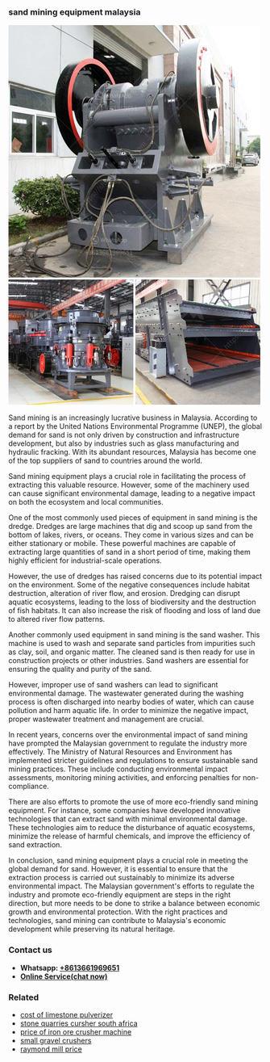 <h3>sand mining equipment malaysia</h3><img src='1708408557.jpg' alt=''><p>Sand mining is an increasingly lucrative business in Malaysia. According to a report by the United Nations Environmental Programme (UNEP), the global demand for sand is not only driven by construction and infrastructure development, but also by industries such as glass manufacturing and hydraulic fracking. With its abundant resources, Malaysia has become one of the top suppliers of sand to countries around the world.</p><p>Sand mining equipment plays a crucial role in facilitating the process of extracting this valuable resource. However, some of the machinery used can cause significant environmental damage, leading to a negative impact on both the ecosystem and local communities.</p><p>One of the most commonly used pieces of equipment in sand mining is the dredge. Dredges are large machines that dig and scoop up sand from the bottom of lakes, rivers, or oceans. They come in various sizes and can be either stationary or mobile. These powerful machines are capable of extracting large quantities of sand in a short period of time, making them highly efficient for industrial-scale operations.</p><p>However, the use of dredges has raised concerns due to its potential impact on the environment. Some of the negative consequences include habitat destruction, alteration of river flow, and erosion. Dredging can disrupt aquatic ecosystems, leading to the loss of biodiversity and the destruction of fish habitats. It can also increase the risk of flooding and loss of land due to altered river flow patterns.</p><p>Another commonly used equipment in sand mining is the sand washer. This machine is used to wash and separate sand particles from impurities such as clay, soil, and organic matter. The cleaned sand is then ready for use in construction projects or other industries. Sand washers are essential for ensuring the quality and purity of the sand.</p><p>However, improper use of sand washers can lead to significant environmental damage. The wastewater generated during the washing process is often discharged into nearby bodies of water, which can cause pollution and harm aquatic life. In order to minimize the negative impact, proper wastewater treatment and management are crucial.</p><p>In recent years, concerns over the environmental impact of sand mining have prompted the Malaysian government to regulate the industry more effectively. The Ministry of Natural Resources and Environment has implemented stricter guidelines and regulations to ensure sustainable sand mining practices. These include conducting environmental impact assessments, monitoring mining activities, and enforcing penalties for non-compliance.</p><p>There are also efforts to promote the use of more eco-friendly sand mining equipment. For instance, some companies have developed innovative technologies that can extract sand with minimal environmental damage. These technologies aim to reduce the disturbance of aquatic ecosystems, minimize the release of harmful chemicals, and improve the efficiency of sand extraction.</p><p>In conclusion, sand mining equipment plays a crucial role in meeting the global demand for sand. However, it is essential to ensure that the extraction process is carried out sustainably to minimize its adverse environmental impact. The Malaysian government's efforts to regulate the industry and promote eco-friendly equipment are steps in the right direction, but more needs to be done to strike a balance between economic growth and environmental protection. With the right practices and technologies, sand mining can contribute to Malaysia's economic development while preserving its natural heritage.</p><h3>Contact us</h3><ul><li><strong>Whatsapp:&nbsp;<a href="https://wa.me/8613661969651">+8613661969651</a></strong></li><li><a href="https://swt.shibang-china.com/?git&amp;zhl&amp;sand mining equipment malaysia"><strong>Online Service(chat now)</strong></a></li></ul><h3>Related</h3><ul><li><a href='cost of limestone pulverizer.md'>cost of limestone pulverizer</a></li><li><a href='stone quarries cursher south africa.md'>stone quarries cursher south africa</a></li><li><a href='price of iron ore crusher machine.md'>price of iron ore crusher machine</a></li><li><a href='small gravel crushers.md'>small gravel crushers</a></li><li><a href='raymond mill price.md'>raymond mill price</a></li></ul>